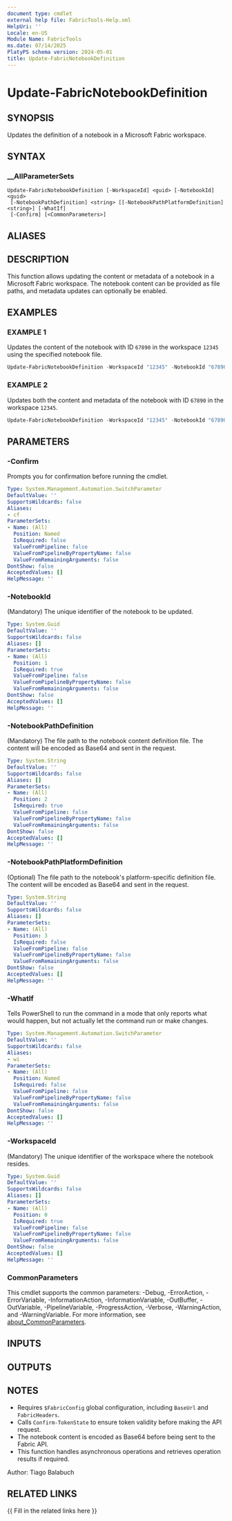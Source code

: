```yaml
---
document type: cmdlet
external help file: FabricTools-Help.xml
HelpUri: ''
Locale: en-US
Module Name: FabricTools
ms.date: 07/14/2025
PlatyPS schema version: 2024-05-01
title: Update-FabricNotebookDefinition
---
```


# Update-FabricNotebookDefinition

## SYNOPSIS

Updates the definition of a notebook in a Microsoft Fabric workspace.

## SYNTAX

### __AllParameterSets

```
Update-FabricNotebookDefinition [-WorkspaceId] <guid> [-NotebookId] <guid>
 [-NotebookPathDefinition] <string> [[-NotebookPathPlatformDefinition] <string>] [-WhatIf]
 [-Confirm] [<CommonParameters>]
```

## ALIASES

## DESCRIPTION

This function allows updating the content or metadata of a notebook in a Microsoft Fabric workspace.
The notebook content can be provided as file paths, and metadata updates can optionally be enabled.

## EXAMPLES

### EXAMPLE 1

Updates the content of the notebook with ID `67890` in the workspace `12345` using the specified notebook file.

```powershell
Update-FabricNotebookDefinition -WorkspaceId "12345" -NotebookId "67890" -NotebookPathDefinition "C:\Notebooks\Notebook.ipynb"
```

### EXAMPLE 2

Updates both the content and metadata of the notebook with ID `67890` in the workspace `12345`.

```powershell
Update-FabricNotebookDefinition -WorkspaceId "12345" -NotebookId "67890" -NotebookPathDefinition "C:\Notebooks\Notebook.ipynb" -NotebookPathPlatformDefinition "C:\Notebooks\.platform"
```

## PARAMETERS

### -Confirm

Prompts you for confirmation before running the cmdlet.

```yaml
Type: System.Management.Automation.SwitchParameter
DefaultValue: ''
SupportsWildcards: false
Aliases:
- cf
ParameterSets:
- Name: (All)
  Position: Named
  IsRequired: false
  ValueFromPipeline: false
  ValueFromPipelineByPropertyName: false
  ValueFromRemainingArguments: false
DontShow: false
AcceptedValues: []
HelpMessage: ''
```

### -NotebookId

(Mandatory) The unique identifier of the notebook to be updated.

```yaml
Type: System.Guid
DefaultValue: ''
SupportsWildcards: false
Aliases: []
ParameterSets:
- Name: (All)
  Position: 1
  IsRequired: true
  ValueFromPipeline: false
  ValueFromPipelineByPropertyName: false
  ValueFromRemainingArguments: false
DontShow: false
AcceptedValues: []
HelpMessage: ''
```

### -NotebookPathDefinition

(Mandatory) The file path to the notebook content definition file.
The content will be encoded as Base64 and sent in the request.

```yaml
Type: System.String
DefaultValue: ''
SupportsWildcards: false
Aliases: []
ParameterSets:
- Name: (All)
  Position: 2
  IsRequired: true
  ValueFromPipeline: false
  ValueFromPipelineByPropertyName: false
  ValueFromRemainingArguments: false
DontShow: false
AcceptedValues: []
HelpMessage: ''
```

### -NotebookPathPlatformDefinition

(Optional) The file path to the notebook's platform-specific definition file.
The content will be encoded as Base64 and sent in the request.

```yaml
Type: System.String
DefaultValue: ''
SupportsWildcards: false
Aliases: []
ParameterSets:
- Name: (All)
  Position: 3
  IsRequired: false
  ValueFromPipeline: false
  ValueFromPipelineByPropertyName: false
  ValueFromRemainingArguments: false
DontShow: false
AcceptedValues: []
HelpMessage: ''
```

### -WhatIf

Tells PowerShell to run the command in a mode that only reports what would happen, but not actually let the command run or make changes.

```yaml
Type: System.Management.Automation.SwitchParameter
DefaultValue: ''
SupportsWildcards: false
Aliases:
- wi
ParameterSets:
- Name: (All)
  Position: Named
  IsRequired: false
  ValueFromPipeline: false
  ValueFromPipelineByPropertyName: false
  ValueFromRemainingArguments: false
DontShow: false
AcceptedValues: []
HelpMessage: ''
```

### -WorkspaceId

(Mandatory) The unique identifier of the workspace where the notebook resides.

```yaml
Type: System.Guid
DefaultValue: ''
SupportsWildcards: false
Aliases: []
ParameterSets:
- Name: (All)
  Position: 0
  IsRequired: true
  ValueFromPipeline: false
  ValueFromPipelineByPropertyName: false
  ValueFromRemainingArguments: false
DontShow: false
AcceptedValues: []
HelpMessage: ''
```

### CommonParameters

This cmdlet supports the common parameters: -Debug, -ErrorAction, -ErrorVariable,
-InformationAction, -InformationVariable, -OutBuffer, -OutVariable, -PipelineVariable,
-ProgressAction, -Verbose, -WarningAction, and -WarningVariable. For more information, see
[about_CommonParameters](https://go.microsoft.com/fwlink/?LinkID=113216).

## INPUTS

## OUTPUTS

## NOTES

- Requires `$FabricConfig` global configuration, including `BaseUrl` and `FabricHeaders`.
- Calls `Confirm-TokenState` to ensure token validity before making the API request.
- The notebook content is encoded as Base64 before being sent to the Fabric API.
- This function handles asynchronous operations and retrieves operation results if required.

Author: Tiago Balabuch

## RELATED LINKS

{{ Fill in the related links here }}

